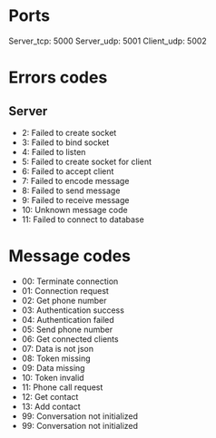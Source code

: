 # Ports
Server_tcp: 5000
Server_udp: 5001
Client_udp: 5002

# Errors codes

## Server

- 2: Failed to create socket
- 3: Failed to bind socket
- 4: Failed to listen
- 5: Failed to create socket for client
- 6: Failed to accept client
- 7: Failed to encode message
- 8: Failed to send message
- 9: Failed to receive message
- 10: Unknown message code
- 11: Failed to connect to database





# Message codes

- 00: Terminate connection
- 01: Connection request
- 02: Get phone number
- 03: Authentication success
- 04: Authentication failed
- 05: Send phone number
- 06: Get connected clients
- 07: Data is not json
- 08: Token missing
- 09: Data missing
- 10: Token invalid
- 11: Phone call request
- 12: Get contact
- 13: Add contact
- 99: Conversation not initialized
- 99: Conversation not initialized
